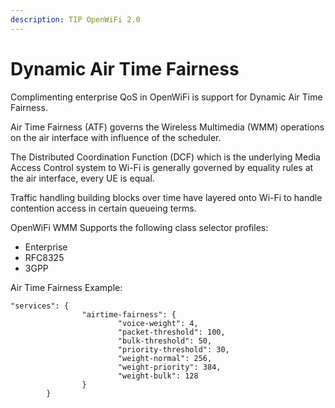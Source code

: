```yaml
---
description: TIP OpenWiFi 2.0
---
```


# Dynamic Air Time Fairness

Complimenting enterprise QoS in OpenWiFi is support for Dynamic Air Time Fairness.&#x20;

Air Time Fairness (ATF) governs the Wireless Multimedia (WMM) operations on the air interface with influence of the scheduler.

The Distributed Coordination Function (DCF) which is the underlying Media Access Control system to Wi-Fi is generally governed by equality rules at the air interface, every UE is equal.&#x20;

Traffic handling building blocks over time have layered onto Wi-Fi to handle contention access in certain queueing terms.

OpenWiFi WMM Supports the following class selector profiles:

* Enterprise
* RFC8325
* 3GPP



Air Time Fairness Example:

```
"services": {
                "airtime-fairness": {
                        "voice-weight": 4,
                        "packet-threshold": 100,
                        "bulk-threshold": 50,
                        "priority-threshold": 30,
                        "weight-normal": 256,
                        "weight-priority": 384,
                        "weight-bulk": 128
                }
        }
```

